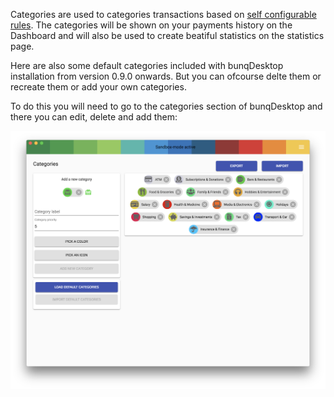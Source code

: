 Categories are used to categories transactions based on [self configurable rules](category-rules.md). The categories will be shown on your payments history on the Dashboard and will also be used to create beatiful statistics on the statistics page.

Here are also some default categories included with bunqDesktop installation from version 0.9.0 onwards. But you can ofcourse delte them or recreate them or add your own categories.

To do this you will need to go to the categories section of bunqDesktop and there you can edit, delete and add them:

![Screenshot categories default](images/categories/1.png)
